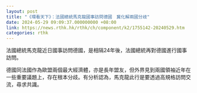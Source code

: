 ```yaml
---
layout: post
title: "《環看天下》：法國總統馬克龍國事訪問德國　冀化解兩國分歧"
date: 2024-05-29 09:09:37.000000000 +08:00
link: https://news.rthk.hk/rthk/ch/component/k2/1755142-20240529.htm
categories: rthk
---
```


法國總統馬克龍近日國事訪問德國，是相隔24年後，法國總統再對德國進行國事訪問。

德國同法國作為歐盟兩個最大經濟體，亦是長年盟友，但外界見到兩國領袖近年在一些重要議題上，存在根本分歧。有分析認為，馬克龍此行是要透過高規格訪問交流，尋求共識。
